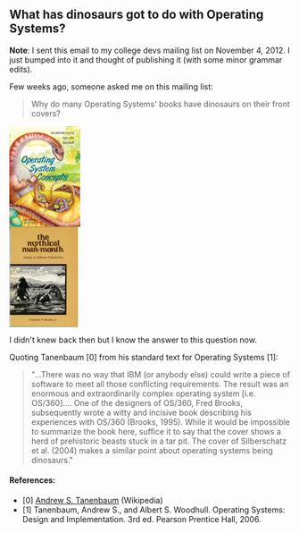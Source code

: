 <h2>What has dinosaurs got to do with Operating Systems?</h2>

**Note**: I sent this email to my college devs mailing list on November 4, 2012. I just bumped into it and thought of publishing it (with some minor grammar edits).

Few weeks ago, someone asked me on this mailing list:
<blockquote>Why do many Operating Systems' books have dinosaurs on their front covers?</blockquote>

<div class="row">
  <div class="col-xs-3 col-md-3">
  </div>
  <div class="col-xs-3 col-md-3">
    <a href="/blog/images/dinOSaurs-1.jpg" class="thumbnail">
      <img alt="Operating Systems book cover by Tanenbaum" src="/blog/images/dinOSaurs-1.jpg" data-holder-rendered="true" style="height: 180px; width: 127px; display: block;">
    </a>
  </div>
  <div class="col-xs-3 col-md-3">
    <a href="/blog/images/dinOSaurs-2.jpg" class="thumbnail">
      <img alt="The Mythical Man Month book cover by Brooks" src="/blog/images/dinOSaurs-2.jpg" data-holder-rendered="true" style="height: 180px; width: 123px; display: block;">
    </a>
  </div>
  <div class="col-xs-3 col-md-3">
  </div>
</div>

I didn't knew back then but I know the answer to this question now.

Quoting Tanenbaum [0] from his standard text for Operating Systems [1]:
<blockquote>"...There was no way that IBM (or anybody else) could write a piece of software to meet all those conflicting requirements. The result was an enormous and extraordinarily complex operating system [i.e. OS/360].... One of the designers of OS/360, Fred Brooks, subsequently wrote a witty and incisive book describing his experiences with OS/360 (Brooks, 1995). While it would be impossible to summarize the book here, suffice it to say that the cover shows a herd of prehistoric beasts stuck in a tar pit. The cover of Silberschatz et al. (2004) makes a similar point about operating systems being dinosaurs."</blockquote>


#### References:
* [0] [Andrew S. Tanenbaum](http://en.wikipedia.org/wiki/Andrew_S._Tanenbaum) (Wikipedia)
* [1] Tanenbaum, Andrew S., and Albert S. Woodhull. Operating Systems: Design and Implementation. 3rd ed. Pearson Prentice Hall, 2006.
